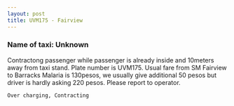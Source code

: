 ```yaml
---
layout: post
title: UVM175 - Fairview
---
```


### Name of taxi: Unknown

Contractong passenger while passenger is already inside and 10meters away from taxi stand. Plate number is UVM175. Usual fare from SM Fairview to Barracks Malaria is 130pesos, we usually give additional 50 pesos but driver is hardly asking 220 pesos. Please report to operator.

```Over charging, Contracting```

